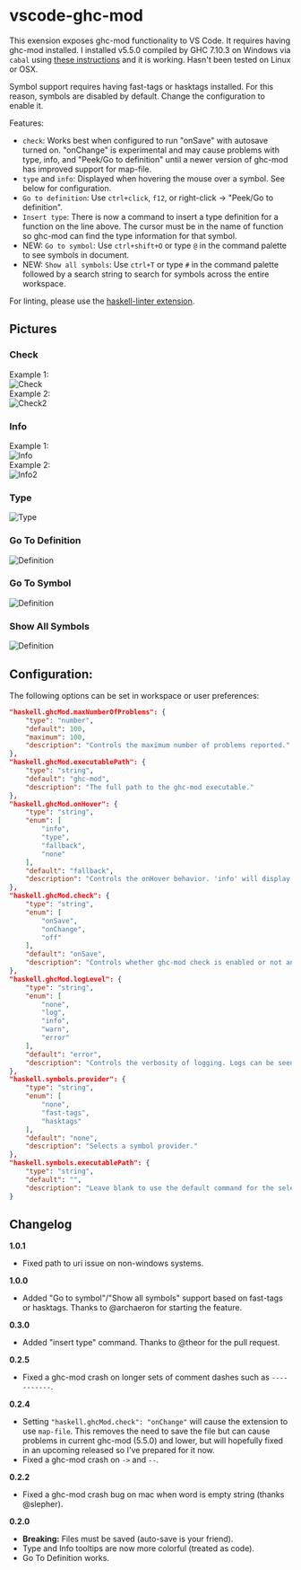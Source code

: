 # vscode-ghc-mod
This exension exposes ghc-mod functionality to VS Code. It requires having ghc-mod installed. I installed v5.5.0 compiled by GHC 7.10.3 on Windows via `cabal` using [these instructions][ghc-mod-instructions] and it is working. Hasn't been tested on Linux or OSX.

Symbol support requires having fast-tags or hasktags installed. For this reason, symbols are disabled by default. Change the configuration to enable it.

Features:
- `check`: Works best when configured to run "onSave" with autosave turned on. "onChange" is experimental and may cause problems with type, info, and "Peek/Go to definition" until a newer version of ghc-mod has improved support for map-file.
- `type` and `info`: Displayed when hovering the mouse over a symbol. See below for configuration.
- `Go to definition`: Use `ctrl+click`, `f12`, or right-click -> "Peek/Go to definition".
- `Insert type`: There is now a command to insert a type definition for a function on the line above. The cursor must be in the name of function so ghc-mod can find the type information for that symbol.
- NEW: `Go to symbol`: Use `ctrl+shift+O` or type `@` in the command palette to see symbols in document.
- NEW: `Show all symbols`: Use `ctrl+T` or type `#` in the command palette followed by a search string to search for symbols across the entire workspace.

For linting, please use the [haskell-linter extension][haskell-linter-extension].

## Pictures
### Check
Example 1:  
![Check](https://raw.githubusercontent.com/hoovercj/vscode-ghc-mod/master/client/images/check.png)  
Example 2:  
![Check2](https://raw.githubusercontent.com/hoovercj/vscode-ghc-mod/master/client/images/check2.png)  

### Info
Example 1:  
![Info](https://raw.githubusercontent.com/hoovercj/vscode-ghc-mod/master/client/images/info.png)  
Example 2:  
![Info2](https://raw.githubusercontent.com/hoovercj/vscode-ghc-mod/master/client/images/info2.png)  

### Type
![Type](https://raw.githubusercontent.com/hoovercj/vscode-ghc-mod/master/client/images/type.png)

### Go To Definition
![Definition](https://raw.githubusercontent.com/hoovercj/vscode-ghc-mod/master/client/images/definition.png)

### Go To Symbol
![Definition](https://raw.githubusercontent.com/hoovercj/vscode-ghc-mod/master/client/images/symbols1.png)

### Show All Symbols
![Definition](https://raw.githubusercontent.com/hoovercj/vscode-ghc-mod/master/client/images/symbols2.png)


## Configuration:
The following options can be set in workspace or user preferences:
```json
"haskell.ghcMod.maxNumberOfProblems": {
    "type": "number",
    "default": 100,
    "maximum": 100,
    "description": "Controls the maximum number of problems reported."
},
"haskell.ghcMod.executablePath": {
    "type": "string",
    "default": "ghc-mod",
    "description": "The full path to the ghc-mod executable."
},
"haskell.ghcMod.onHover": {
    "type": "string",
    "enum": [
        "info",
        "type",
        "fallback",
        "none"
    ],
    "default": "fallback",
    "description": "Controls the onHover behavior. 'info' will display ghc-mod info, 'type' will display ghc-mod type, 'fallback' will try info and fallback to type,and 'none' will disable onHover tooltips."
},
"haskell.ghcMod.check": {
    "type": "string",
    "enum": [
        "onSave",
        "onChange",
        "off"
    ],
    "default": "onSave",
    "description": "Controls whether ghc-mod check is enabled or not and when it triggers. For 'onSave' is recommended."
},
"haskell.ghcMod.logLevel": {
    "type": "string",
    "enum": [
        "none",
        "log",
        "info",
        "warn",
        "error"
    ],
    "default": "error",
    "description": "Controls the verbosity of logging. Logs can be seen in the console by opening the dev tools."
},
"haskell.symbols.provider": {
    "type": "string",
    "enum": [
        "none",
        "fast-tags",
        "hasktags"
    ],
    "default": "none",
    "description": "Selects a symbol provider."
},
"haskell.symbols.executablePath": {
    "type": "string",
    "default": "",
    "description": "Leave blank to use the default command for the selected provider (i.e. 'fast-tags'), otherwise set the full path to the executable. Extension may behave unexpectedly if the symbol provider setting is for a different command than the path provided."
}
```

## Changelog
__1.0.1__
- Fixed path to uri issue on non-windows systems.

__1.0.0__
- Added "Go to symbol"/"Show all symbols" support based on fast-tags or hasktags. Thanks to @archaeron for starting the feature.

__0.3.0__
- Added "insert type" command. Thanks to @theor for the pull request.

__0.2.5__
- Fixed a ghc-mod crash on longer sets of comment dashes such as `-----------`.

__0.2.4__
- Setting `"haskell.ghcMod.check": "onChange"` will cause the extension to use `map-file`. This removes the need to save the file but can cause problems in current ghc-mod (5.5.0) and lower, but will hopefully fixed in an upcoming released so I've prepared for it now.
- Fixed a ghc-mod crash on `->` and `--`.

__0.2.2__
- Fixed a ghc-mod crash bug on mac when word is empty string (thanks @slepher).

__0.2.0__
- __Breaking:__ Files must be saved (auto-save is your friend).
- Type and Info tooltips are now more colorful (treated as code).
- Go To Definition works.

[ghc-mod-instructions]: http://www.mew.org/~kazu/proj/ghc-mod/en/install.html
[haskell-linter-extension]: https://marketplace.visualstudio.com/items/hoovercj.haskell-linter
